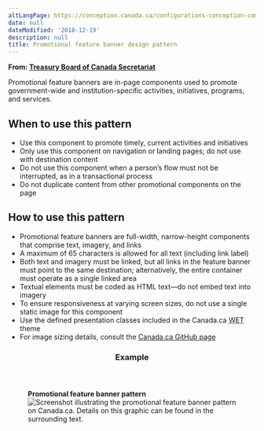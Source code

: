 ```yaml
---
altLangPage: https://conception.canada.ca/configurations-conception-communes/banniere-promotionnelle.html
date: null
dateModified: '2018-12-19'
description: null
title: Promotional feature banner design pattern
---
```




<p class="gc-byline">
 <strong>
  From:
  <a href="https://www.canada.ca/en/treasury-board-secretariat.html">
   Treasury Board of Canada Secretariat
  </a>
 </strong>
</p>

<section>
 <p>
  Promotional feature banners are in-page components used to promote government-wide and institution-specific activities, initiatives, programs, and services.
 </p>
 <section>
  <h2>
   When to use this pattern
  </h2>
  <ul>
   <li>
    Use this component to promote timely, current activities and initiatives
   </li>
   <li>
    Only use this component on navigation or landing pages; do not use with destination content
   </li>
   <li>
    Do not use this component when a person’s flow must not be interrupted, as in a transactional process
   </li>
   <li>
    Do not duplicate content from other promotional components on the page
   </li>
  </ul>
 </section>
 <section>
  <h2>
   How to use this pattern
  </h2>
  <ul>
   <li>
    Promotional feature banners are full-width, narrow-height components that comprise text, imagery, and links
   </li>
   <li>
    A maximum of 65 characters is allowed for all text (including link label)
   </li>
   <li>
    Both text and imagery must be linked, but all links in the feature banner must point to the same destination; alternatively, the entire container must operate as a single linked area
   </li>
   <li>
    Textual elements must be coded as HTML text—do not embed text into imagery
   </li>
   <li>
    To ensure responsiveness at varying screen sizes, do not use a single static image for this component
   </li>
   <li>
    Use the defined presentation classes included in the Canada.ca
    <abbr title="Web Experience Toolkit">
     WET
    </abbr>
    theme
   </li>
   <li>
    For image sizing details, consult the
    <a href="http://wet-boew.github.io/themes-dist/GCWeb/index-en.html">
     Canada.ca GitHub page
    </a>
   </li>
  </ul>
 </section>
 <section class="panel panel-primary">
  <header class="panel-heading">
   <h3 class="panel-title">
    Example
   </h3>
  </header>
  <div class="panel-body">
   <figure class="mrgn-bttm-sm">
    <figcaption class="text-center">
     <b>
      Promotional feature banner pattern
     </b>
    </figcaption>
    <img alt="Screenshot illustrating the promotional feature banner pattern on Canada.ca. Details on this graphic can be found in the surrounding text." class="img-responsive center-block" src="https://www.canada.ca/content/dam/tbs-sct/images/government-communications/canada-content-style-guide/promotional-feature-banner-eng.jpg"/>
   </figure>
  </div>
 </section>
</section>





